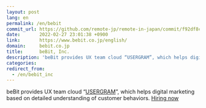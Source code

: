 ```yaml
---
layout: post
lang: en
permalink: /en/bebit
commit_url: https://github.com/remote-jp/remote-in-japan/commit/f92df8c6700ff249a17c8c833d9ee7a63286fc02
date:       2022-02-27 23:01:38 +0900
link:       https://www.bebit.co.jp/english/
domain:     bebit.co.jp
title:      beBit, Inc.
description: 'beBit provides UX team cloud “USERGRAM”, which helps digital marketing based on detailed understanding of customer behaviors. Hiring now'
categories: 
redirect_from:
  - /en/bebit_inc
---
```


<p>beBit provides UX team cloud “<a href="https://www.bebit.co.jp/usergram/">USERGRAM</a>”, which helps digital marketing based on detailed understanding of customer behaviors. <a href="https://www.wantedly.com/companies/bebit/projects">Hiring now</a></p>
